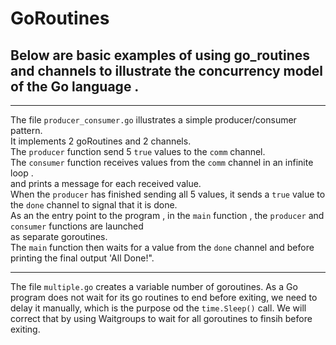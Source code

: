# GoRoutines #
## Below are basic examples of using go_routines and channels to illustrate the concurrency model of  the Go language . ##

-------------------------------------------------------------------------------------------------------------------------------------------------

The file `producer_consumer.go` illustrates a simple producer/consumer pattern. \
It implements 2 goRoutines and  2 channels. \
The `producer` function send 5 `true` values to the `comm` channel. \
The `consumer` function receives values from the `comm` channel in an infinite loop . \
and prints a message for each received value. \
When the `producer` has finished sending all 5 values, it sends a `true` value to the `done` channel to signal that it is done. \
As an the entry point to the program ,  in the `main` function , the `producer` and `consumer` functions are launched \
as separate goroutines. \
The `main` function then waits for a value from the `done` channel and before printing the final  output 'All Done!".


------------------------------------------------------------------------------------------------------------------------------------------------

The file  `multiple.go`  creates a variable number of goroutines.
As a Go program does not wait for  its go routines to end before exiting, 
we need to delay it manually, which is the purpose od the `time.Sleep()` call.
We will correct that by using Waitgroups to wait for all goroutines to finsih before exiting.
